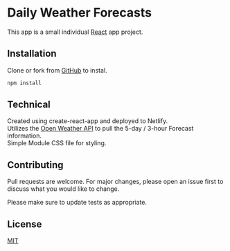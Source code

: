 # Daily Weather Forecasts

This app is a small individual [React](https://reactjs.org/) app project.

## Installation

Clone or fork from [GitHub](https://github.com/) to instal.

```bash
npm install
```

## Technical

Created using create-react-app and deployed to Netlify.  
Utilizes the [Open Weather API](https://openweathermap.org/api) to pull the 5-day / 3-hour Forecast information.   
Simple Module CSS file for styling.

## Contributing
Pull requests are welcome. For major changes, please open an issue first to discuss what you would like to change.

Please make sure to update tests as appropriate.

## License
[MIT](https://choosealicense.com/licenses/mit/)